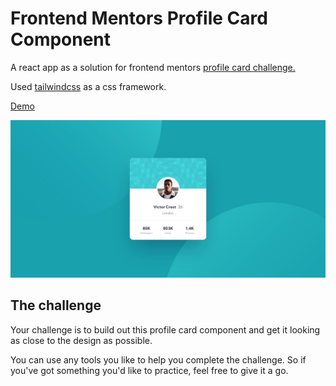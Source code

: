 # Frontend Mentors Profile Card Component

A react app as a solution for frontend mentors [profile card challenge.](https://www.frontendmentor.io/challenges/profile-card-component-cfArpWshJ)

Used [tailwindcss](https://tailwindcss.com/) as a css framework.

[Demo](https://frontendmentors-profile-card.vercel.app)

![alt text](https://github.com/MonisBana/frontendmentors_profile_card/blob/master/starter-kits/profile-card-component-main/design/desktop-design.jpg?raw=true)

## The challenge

Your challenge is to build out this profile card component and get it looking as close to the design as possible.

You can use any tools you like to help you complete the challenge. So if you've got something you'd like to practice, feel free to give it a go.
